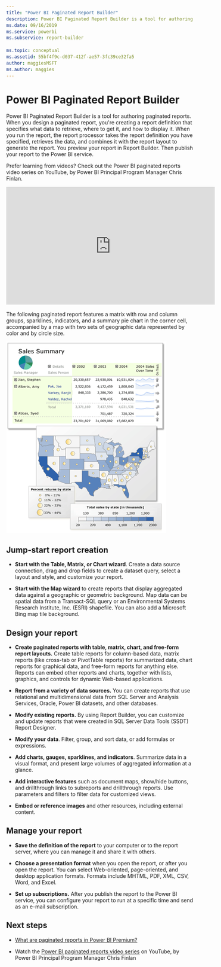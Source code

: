 ```yaml
---
title: "Power BI Paginated Report Builder"
description: Power BI Paginated Report Builder is a tool for authoring paginated reports.
ms.date: 09/16/2019
ms.service: powerbi
ms.subservice: report-builder

ms.topic: conceptual
ms.assetid: 55bf4f9c-d037-412f-ae57-3fc39ce32fa5
author: maggiesMSFT
ms.author: maggies
---
```

# Power BI Paginated Report Builder

 Power BI Paginated Report Builder is a tool for authoring paginated reports.  When you design a paginated report, you're creating a report definition that specifies what data to retrieve, where to get it, and how to display it. When you run the report, the report processor takes the report definition you have specified, retrieves the data, and combines it with the report layout to generate the report. You preview your report in Report Builder. Then publish your report to the Power BI service.

Prefer learning from videos? Check out the Power BI paginated reports video series on YouTube, by Power BI Principal Program Manager Chris Finlan.

<iframe width="560" height="315" src="https://www.youtube.com/embed/78TZeiEhveY?list=PLx7LcKtN_gq-JVzM6L8xNNxX7kts-KflJ" frameborder="0" allowfullscreen></iframe>

The following paginated report features a matrix with row and column groups, sparklines, indicators, and a summary pie chart in the corner cell, accompanied by a map with two sets of geographic data represented by color and by circle size.  

![Paginated report in the Power BI service](media/report-builder-power-bi/report-builder-get-started-paginated-report.png)

##  <a name="JumpStartReptCreation"></a> Jump-start report creation  
 
-   **Start with the Table, Matrix, or Chart wizard**. Create a data source connection, drag and drop fields to create a dataset query, select a layout and style, and customize your report.  
  
-   **Start with the Map wizard** to create reports that display aggregated data against a geographic or geometric background. Map data can be spatial data from a Transact-SQL query or an Environmental Systems Research Institute, Inc. (ESRI) shapefile. You can also add a Microsoft Bing map tile background.  

##  <a name="DesignRept"></a> Design your report  
  
-   **Create paginated reports with table, matrix, chart, and free-form report layouts.** Create table reports for column-based data, matrix reports (like cross-tab or PivotTable reports) for summarized data, chart reports for graphical data, and free-form reports for anything else. Reports can embed other reports and charts, together with lists, graphics, and controls for dynamic Web-based applications.  
  
-   **Report from a variety of data sources.** You can create reports that use relational and multidimensional data from SQL Server and Analysis Services, Oracle, Power BI datasets, and other databases.  
  
-   **Modify existing reports.** By using Report Builder, you can customize and update reports that were created in SQL Server Data Tools (SSDT) Report Designer.  
  
-   **Modify your data**. Filter, group, and sort data, or add formulas or expressions.  

-   **Add charts, gauges, sparklines, and indicators**. Summarize data in a visual format, and present large volumes of aggregated information at a glance.  
  
-   **Add interactive features** such as document maps, show/hide buttons, and drillthrough links to subreports and drillthrough reports. Use parameters and filters to filter data for customized views.  
  
-   **Embed or reference images** and other resources, including external content.  
  
##  <a name="ManageRpt"></a> Manage your report  
  
-   **Save the definition of the report** to your computer or to the report server, where you can manage it and share it with others.  
  
-   **Choose a presentation format** when you open the report, or after you open the report. You can select Web-oriented, page-oriented, and desktop application formats. Formats include MHTML, PDF, XML, CSV, Word, and Excel.  
  
-   **Set up subscriptions.** After you publish the report to the Power BI service, you can configure your report to run at a specific time and send as an e-mail subscription.  

## Next steps

- [What are paginated reports in Power BI Premium?](paginated-reports-report-builder-power-bi.md)

- Watch the [Power BI paginated reports video series](https://www.youtube.com/watch?v=78TZeiEhveY&list=PLx7LcKtN_gq-JVzM6L8xNNxX7kts-KflJ) on YouTube, by Power BI Principal Program Manager Chris Finlan